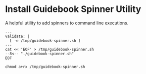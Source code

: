 # Install Guidebook Spinner Utility

A helpful utility to add spinners to command line executions.

```shell
---
validate: |
  [ -e /tmp/guidebook-spinner.sh ]
---
cat << 'EOF' > /tmp/guidebook-spinner.sh
--8<-- "./guidebook-spinner.sh"
EOF

chmod a+rx /tmp/guidebook-spinner.sh
```


